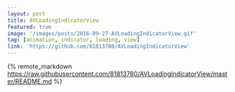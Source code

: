 ```yaml
---
layout: post
title: AVLoadingIndicatorView
featured: true
image: '/images/posts/2016-09-27-AVLoadingIndicatorView.gif'
tag: [animation, indicator, loading, view]
link: 'https://github.com/81813780/AVLoadingIndicatorView'
---
```


{% remote_markdown https://raw.githubusercontent.com/81813780/AVLoadingIndicatorView/master/README.md %} 